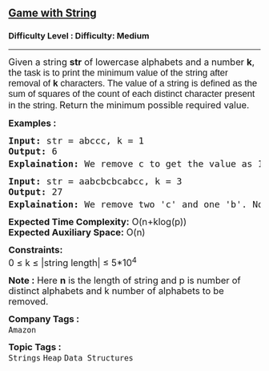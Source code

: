 <h2><a href="https://www.geeksforgeeks.org/problems/game-with-string4100/1?itm_source=geeksforgeeks&itm_medium=article&itm_campaign=bottom_sticky_on_article">Game with String</a></h2><h3>Difficulty Level : Difficulty: Medium</h3><hr><div class="problems_problem_content__Xm_eO"><p><span style="font-size: 18px;">Given a string <strong>str</strong> of lowercase alphabets and a number <strong>k</strong>, th<span style="font-family: arial, helvetica, sans-serif;">e task is to print the minimum value of the string after removal of <strong>k</strong> characters. The value of a string is defined as the sum of squares of the count of each distinct character present in the string.</span></span> <span style="font-size: 14pt;">R</span><span style="font-size: 18px;">eturn the minimum possible required value.</span></p>
<p><strong><span style="font-size: 18px;">Examples :</span></strong></p>
<pre><span style="font-size: 18px;"><strong>Input:</strong> str = abccc, k = 1
<strong>Output:</strong> 6
<strong>Explaination: </strong>We remove c to get the value as 1<sup>2</sup></span><span style="font-size: 18px;"> + 1<sup>2</sup></span><span style="font-size: 18px;"> + 2<sup>2</sup></span>
</pre>
<pre><span style="font-size: 18px;"><strong>Input: </strong>str = aabcbcbcabcc, k = 3
<strong>Output:</strong> 27
<strong>Explaination:</strong> We remove two 'c' and one 'b'. Now we get the value as 3<sup>2 </sup>+ 3<sup>2</sup> + 3<sup>2</sup>.</span></pre>
<p><span style="font-size: 18px;"><strong>Expected Time Complexity:</strong> O(n+klog(p))&nbsp;&nbsp;<br><strong>Expected Auxiliary Space:</strong> O(n)</span></p>
<p><span style="font-size: 18px;"><strong>Constraints:</strong><br>0 ≤ k ≤ |string length| ≤ 5*10<sup>4</sup></span></p>
<p><span style="font-size: 18px;"><strong>Note :</strong> Here <strong>n</strong> is the length of string and p is number of distinct alphabets and k number of alphabets to be removed.&nbsp;</span></p></div><p><span style=font-size:18px><strong>Company Tags : </strong><br><code>Amazon</code>&nbsp;<br><p><span style=font-size:18px><strong>Topic Tags : </strong><br><code>Strings</code>&nbsp;<code>Heap</code>&nbsp;<code>Data Structures</code>&nbsp;